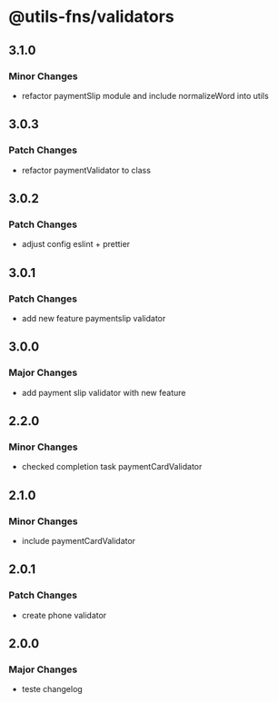 # @utils-fns/validators

## 3.1.0

### Minor Changes

- refactor paymentSlip module and include normalizeWord into utils

## 3.0.3

### Patch Changes

- refactor paymentValidator to class

## 3.0.2

### Patch Changes

- adjust config eslint + prettier

## 3.0.1

### Patch Changes

- add new feature paymentslip validator

## 3.0.0

### Major Changes

- add payment slip validator with new feature

## 2.2.0

### Minor Changes

- checked completion task paymentCardValidator

## 2.1.0

### Minor Changes

- include paymentCardValidator

## 2.0.1

### Patch Changes

- create phone validator

## 2.0.0

### Major Changes

- teste changelog
